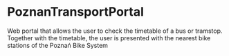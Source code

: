 # PoznanTransportPortal

Web portal that allows the user to check the timetable of a bus or tramstop. Together with the timetable, the user is presented with the nearest bike stations of the Poznań Bike System
